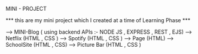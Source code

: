 MINI - PROJECT 

*** this are my mini project which I created at a time of Learning Phase  ***

--> MINI-Blog ( using backend APIs :- NODE JS , EXPRESS , REST , EJS)
--> Netflix (HTML , CSS )
--> Spotify (HTML , CSS )
--> Page  (HTML)
--> SchoolSite (HTML , CSS)
--> Picture Bar (HTML , CSS )

